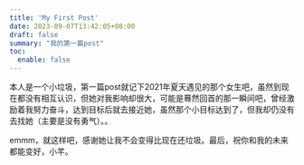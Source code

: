 ```yaml
---
title: 'My First Post'
date: 2023-09-07T13:42:05+08:00
draft: false
summary: "我的第一篇post"
toc: 
  enable: false
---
```



本人是一个小垃圾，第一篇post就记下2021年夏天遇见的那个女生吧，虽然到现在都没有相互认识，但她对我影响却很大，可能是蓦然回首的那一瞬间吧，曾经激励着我努力奋斗，达到目标后就去接近她，虽然那个小目标达到了，但我却仍没有去找她（主要是没有勇气）。。


emmm，就这样吧，感谢她让我不会变得比现在还垃圾。最后，祝你和我的未来都能变好，小芊。
